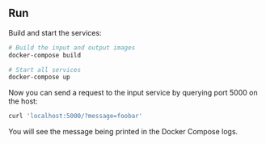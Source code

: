 
## Run

Build and start the services:

```bash
# Build the input and output images
docker-compose build

# Start all services
docker-compose up
```

Now you can send a request to the input service by querying port 5000 on the
host:

```bash
curl 'localhost:5000/?message=foobar'
```

You will see the message being printed in the Docker Compose logs.
